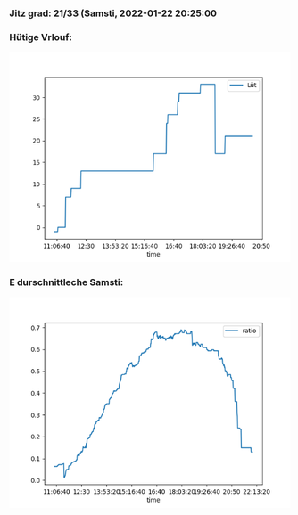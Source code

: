 ### Jitz grad: 21/33 (Samsti, 2022-01-22 20:25:00

### Hütige Vrlouf:
![Graph](Today.png)

### E durschnittleche Samsti:
![Graph](Samsti.png)